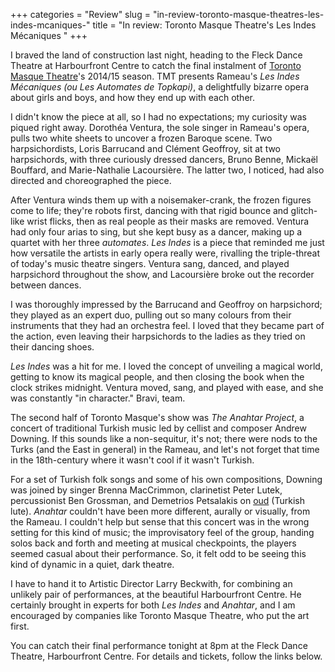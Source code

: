 +++
categories = "Review"
slug = "in-review-toronto-masque-theatres-les-indes-mcaniques-"
title = "In review: Toronto Masque Theatre&#039;s Les Indes Mécaniques "
+++

I braved the land of construction last night, heading to the Fleck Dance Theatre at Harbourfront Centre to catch the final instalment of [Toronto Masque Theatre](http://www.torontomasquetheatre.com/)'s 2014/15 season. TMT presents Rameau's *Les Indes Mécaniques (ou Les Automates de Topkapi)*, a delightfully bizarre opera about girls and boys, and how they end up with each other.

I didn't know the piece at all, so I had no expectations; my curiosity was piqued right away. Dorothéa Ventura, the sole singer in Rameau's opera, pulls two white sheets to uncover a frozen Baroque scene. Two harpsichordists, Loris Barrucand and Clément Geoffroy, sit at two harpsichords, with three curiously dressed dancers, Bruno Benne, Mickaël Bouffard, and Marie-Nathalie Lacoursière. The latter two, I noticed, had also directed and choreographed the piece.

After Ventura winds them up with a noisemaker-crank, the frozen figures come to life; they're robots first, dancing with that rigid bounce and glitch-like wrist flicks, then as real people as their masks are removed. Ventura had only four arias to sing, but she kept busy as a dancer, making up a quartet with her three *automates*. *Les Indes* is a piece that reminded me just how versatile the artists in early opera really were, rivalling the triple-threat of today's music theatre singers. Ventura sang, danced, and played harpsichord throughout the show, and Lacoursière broke out the recorder between dances.

I was thoroughly impressed by the Barrucand and Geoffroy on harpsichord; they played as an expert duo, pulling out so many colours from their instruments that they had an orchestra feel. I loved that they became part of the action, even leaving their harpsichords to the ladies as they tried on their dancing shoes.

*Les Indes* was a hit for me. I loved the concept of unveiling a magical world, getting to know its magical people, and then closing the book when the clock strikes midnight. Ventura moved, sang, and played with ease, and she was constantly "in character." Bravi, team.

The second half of Toronto Masque's show was *The Anahtar Project*, a concert of traditional Turkish music led by cellist and composer Andrew Downing. If this sounds like a non-sequitur, it's not; there were nods to the Turks (and the East in general) in the Rameau, and let's not forget that time in the 18th-century where it wasn't cool if it wasn't Turkish. 

For a set of Turkish folk songs and some of his own compositions, Downing was joined by singer Brenna MacCrimmon, clarinetist Peter Lutek, percussionist Ben Grossman, and Demetrios Petsalakis on [oud](http://en.wikipedia.org/wiki/Oud) (Turkish lute). *Anahtar* couldn't have been more different, aurally or visually, from the Rameau. I couldn't help but sense that this concert was in the wrong setting for this kind of music; the improvisatory feel of the group, handing solos back and forth and meeting at musical checkpoints, the players seemed casual about their performance. So, it felt odd to be seeing this kind of dynamic in a quiet, dark theatre. 

I have to hand it to Artistic Director Larry Beckwith, for combining an unlikely pair of performances, at the beautiful Harbourfront Centre. He certainly brought in experts for both *Les Indes* and *Anahtar*, and I am encouraged by companies like Toronto Masque Theatre, who put the art first.

You can catch their final performance tonight at 8pm at the Fleck Dance Theatre, Harbourfront Centre. For details and tickets, follow the links below.

